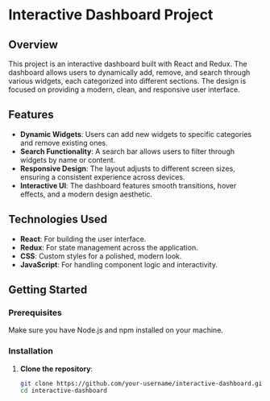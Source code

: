 # Interactive Dashboard Project

## Overview

This project is an interactive dashboard built with React and Redux. The dashboard allows users to dynamically add, remove, and search through various widgets, each categorized into different sections. The design is focused on providing a modern, clean, and responsive user interface.

## Features

- **Dynamic Widgets**: Users can add new widgets to specific categories and remove existing ones.
- **Search Functionality**: A search bar allows users to filter through widgets by name or content.
- **Responsive Design**: The layout adjusts to different screen sizes, ensuring a consistent experience across devices.
- **Interactive UI**: The dashboard features smooth transitions, hover effects, and a modern design aesthetic.

## Technologies Used

- **React**: For building the user interface.
- **Redux**: For state management across the application.
- **CSS**: Custom styles for a polished, modern look.
- **JavaScript**: For handling component logic and interactivity.

## Getting Started

### Prerequisites

Make sure you have Node.js and npm installed on your machine.

### Installation

1. **Clone the repository**:

   ```bash
   git clone https://github.com/your-username/interactive-dashboard.git
   cd interactive-dashboard
   ```

```npm install

```

```npm start

```
